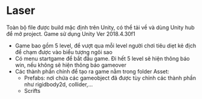 # Laser
Toàn bộ file được build mặc định trên Unity, có thể tải về và dùng Unity hub để mở project. Game sử dụng Unity Ver 2018.4.30f1
* Game bao gồm 5 level, để vượt qua mỗi level người chơi tiêu diẹt kẻ địch để chạm được vào biểu tượng ngôi sao
* Có menu startgame để bắt đầu game. Đi hết 5 level sẽ hiện thông báo win, nếu không sẽ hiện thông báo gameover
* Các thành phần chính để tạo ra game nằm trong folder Asset:
  - Prefabs: nơi chứa các gameobject đã được tùy chỉnh các thành phần như rigidbody2d, collider,...
  - Scrifts
